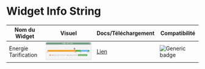 # Widget Info String

Nom du Widget | Visuel | Docs/Téléchargement | Compatibilité
--- | --- | --- | ---
| Energie Tarification | <img src="../../../images/energie_tarification/capture1_1.png" alt="Info Backup" /> | <a href="./energie_tarification"><i class="fas fa-file-download"></i> Lien</a> | ![Generic badge](https://img.shields.io/badge/Version-4.3%20%7C%204.4%20Full%20JS-green.svg) |